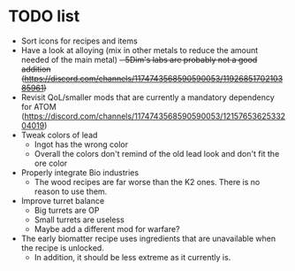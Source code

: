 # TODO list

- Sort icons for recipes and items
- Have a look at alloying (mix in other metals to reduce the amount needed of the main metal)
~~- 5Dim's labs are probably not a good addition (https://discord.com/channels/1174743568590590053/1192685170210385961)~~
- Revisit QoL/smaller mods that are currently a mandatory dependency for
  ATOM (https://discord.com/channels/1174743568590590053/1215765362533204019)
- Tweak colors of lead
    - Ingot has the wrong color
    - Overall the colors don't remind of the old lead look and don't fit the ore color
- Properly integrate Bio industries
    - The wood recipes are far worse than the K2 ones. There is no reason to use them.
- Improve turret balance
    - Big turrets are OP
    - Small turrets are useless
    - Maybe add a different mod for warfare?
- The early biomatter recipe uses ingredients that are unavailable when the recipe is unlocked.
    - In addition, it should be less extreme as it currently is.